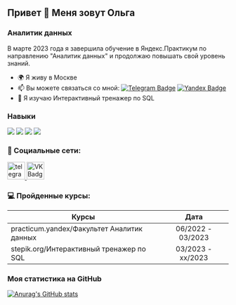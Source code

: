 ## Привет 👋 Меня зовут Ольга

### Аналитик данных

В марте 2023 года я завершила обучение в Яндекс.Практикум по направлению "Аналитик данных" и продолжаю повышать свой уровень знаний. 
* 🌍 Я живу в Москве 
* :mailbox: Вы можете связаться со мной: [![Telegram Badge](https://img.shields.io/badge/-KholkinaOlga-blue?style=flat&logo=Telegram&logoColor=white)](https://t.me/olgakholkina_89) [![Yandex Badge](https://img.shields.io/badge/-Yandex-red?style=flat&logo=Yandex&logoColor=white)](mailto:olgaholkina89@yandex.ru)
* 🧠 Я изучаю Интерактивный тренажер по SQL

### Навыки 

<img src="https://img.shields.io/badge/Python-B0E0E6?style=for-the-badge&logo=python&logoColor=black"/> <img src="https://img.shields.io/badge/MySQL-98FB98?style=for-the-badge&logo=mysql&logoColor=black"/> <img src="https://img.shields.io/badge/PostgreSQL-B0E0E6?style=for-the-badge&logo=postgresql&logoColor=black"/> <img src="https://img.shields.io/badge/Tableau-98FB98?style=for-the-badge&logo=tableau&logoColor=black"/>

                    
### 🤝 Социальные сети:

  <div id="badges">
    <a href="https://t.me/olgakholkina_89" target="_blank">
      <img src="https://cdn-icons-png.flaticon.com/512/2111/2111646.png" width="40" height="40" alt="telegram group" />
    </a>
    <a href="https://vk.com/kholkinaolga" target="_blank">
      <img src="https://cdn-icons-png.flaticon.com/512/145/145813.png" width="40" height="40" alt="VK Badge"/>
    </a>
   </div>


### 💻 Пройденные курсы:

| Курсы                                                           | Дата              |
| ----------------------------------------------------------------| :---------------: |
| practicum.yandex/Факультет Аналитик данных                      | 06/2022 - 03/2023 |
| stepik.org/Интерактивный тренажер по SQL                        | 03/2023 - хх/2023 |


### Моя статистика на GitHub

[![Anurag's GitHub stats](https://github-readme-stats.vercel.app/api?username=KholkinaOlga)](https://github.com/anuraghazra/github-readme-stats)
